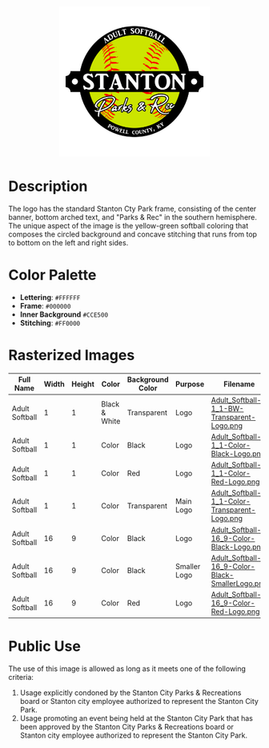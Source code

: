 <p align="center">
  <img src="../../../Assets/Images/Logos/Adult_Softball-1_1-Color-Transparent-Logo.png" alt="Softball Logo" width="300"/>
</p>

# Description

The logo has the standard Stanton Cty Park frame, consisting of the center banner, bottom arched text, and "Parks & Rec" in the southern hemisphere. The unique aspect of the image is the yellow-green softball coloring that composes the circled background and concave stitching that runs from top to bottom on the left and right sides.

# Color Palette

* **Lettering**: `#FFFFFF`
* **Frame**: `#000000`
* **Inner Background** `#CCE500`
* **Stitching**: `#FF0000`

# Rasterized Images

| Full Name      | Width | Height | Color         | Background Color | Purpose                    | Filename                                                                                                                                    |
| -------------- | ----- | ------ | ------------- | ---------------- | -------------------------- | ------------------------------------------------------------------------------------------------------------------------------------------- |
| Adult Softball | 1     | 1      | Black & White | Transparent      | Logo                       | [Adult_Softball-1_1-BW-Transparent-Logo.png](Rasterized/Adult_Softball-1_1-BW-Transparent-Logo.png)                                         |
| Adult Softball | 1     | 1      | Color         | Black            | Logo                       | [Adult_Softball-1_1-Color-Black-Logo.png](Rasterized/Adult_Softball-1_1-Color-Black-Logo.png)                                               |
| Adult Softball | 1     | 1      | Color         | Red              | Logo                       | [Adult_Softball-1_1-Color-Red-Logo.png](Rasterized/Adult_Softball-1_1-Color-Red-Logo.png)                                                   |
| Adult Softball | 1     | 1      | Color         | Transparent      | Main Logo                  | [Adult_Softball-1_1-Color-Transparent-Logo.png](Rasterized/Adult_Softball-1_1-Color-Transparent-Logo.png)                                   |
| Adult Softball | 16    | 9      | Color         | Black            | Logo                       | [Adult_Softball-16_9-Color-Black-Logo.png](Rasterized/Adult_Softball-16_9-Color-Black-Logo.png)                                             |
| Adult Softball | 16    | 9      | Color         | Black            | Smaller Logo               | [Adult_Softball-16_9-Color-Black-SmallerLogo.png](Rasterized/Adult_Softball-16_9-Color-Black-SmallerLogo.png)                                             |
| Adult Softball | 16    | 9      | Color         | Red              | Logo                       | [Adult_Softball-16_9-Color-Red-Logo.png](Rasterized/Adult_Softball-16_9-Color-Red-Logo.png)                                                 |

# Public Use

The use of this image is allowed as long as it meets one of the following criteria:
1. Usage explicitly condoned by the Stanton City Parks & Recreations board or Stanton city employee authorized to represent the Stanton City Park.
2. Usage promoting an event being held at the Stanton City Park that has been approved by the Stanton City Parks & Recreations board or Stanton city employee authorized to represent the Stanton City Park.